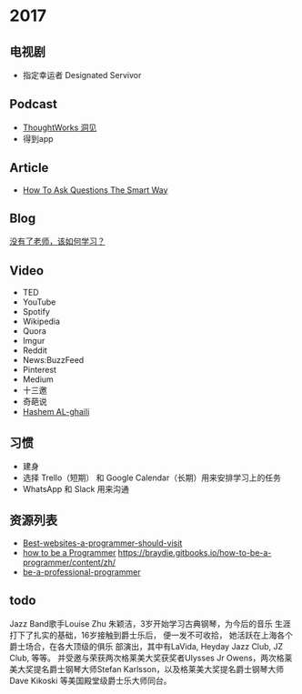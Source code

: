 # 2017

## 电视剧

- 指定幸运者 Designated Servivor

## Podcast

- [ThoughtWorks 洞见](http://www.ximalaya.com/zhubo/81966002/)
- 得到app

## Article

- [How To Ask Questions The Smart Way](http://www.catb.org/esr/faqs/smart-questions.html)

## Blog

[没有了老师，该如何学习？](http://www.cnblogs.com/qianqian-li/p/6028745.html)

## Video

* TED
* YouTube
* Spotify
* Wikipedia
* Quora
* Imgur
* Reddit
* News:BuzzFeed
* Pinterest
* Medium
* 十三邀
* 奇葩说
* [Hashem AL-ghaili](https://youtube.com/user/hashemalghaili)

## 习惯

* 建身
* 选择 Trello（短期） 和 Google Calendar（长期）用来安排学习上的任务
* WhatsApp 和 Slack 用来沟通

## 资源列表

* [Best-websites-a-programmer-should-visit](https://github.com/sdmg15/Best-websites-a-programmer-should-visit)
* [how to be a Programmer](https://github.com/braydie/HowToBeAProgrammer) <https://braydie.gitbooks.io/how-to-be-a-programmer/content/zh/>
* [be-a-professional-programmer](https://github.com/stanzhai/be-a-professional-programmer)

## todo

Jazz Band歌手Louise Zhu 朱颖洁，3岁开始学习古典钢琴，为今后的音乐 生涯打下了扎实的基础，16岁接触到爵士乐后， 便一发不可收拾， 她活跃在上海各个爵士场合，在各大顶级的俱乐 部演出，其中有LaVida, Heyday Jazz Club, JZ Club, 等等。 并受邀与荣获两次格莱美大奖获奖者Ulysses Jr Owens，两次格莱美大奖提名爵士钢琴大师Stefan Karlsson，以及格莱美大奖提名爵士钢琴大师 Dave Kikoski 等美国殿堂级爵士乐大师同台。
